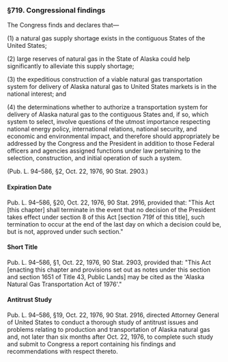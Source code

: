 ### §719. Congressional findings ###

The Congress finds and declares that—

(1) a natural gas supply shortage exists in the contiguous States of the United States;

(2) large reserves of natural gas in the State of Alaska could help significantly to alleviate this supply shortage;

(3) the expeditious construction of a viable natural gas transportation system for delivery of Alaska natural gas to United States markets is in the national interest; and

(4) the determinations whether to authorize a transportation system for delivery of Alaska natural gas to the contiguous States and, if so, which system to select, involve questions of the utmost importance respecting national energy policy, international relations, national security, and economic and environmental impact, and therefore should appropriately be addressed by the Congress and the President in addition to those Federal officers and agencies assigned functions under law pertaining to the selection, construction, and initial operation of such a system.

(Pub. L. 94–586, §2, Oct. 22, 1976, 90 Stat. 2903.)

#### Expiration Date ####

Pub. L. 94–586, §20, Oct. 22, 1976, 90 Stat. 2916, provided that: "This Act [this chapter] shall terminate in the event that no decision of the President takes effect under section 8 of this Act [section 719f of this title], such termination to occur at the end of the last day on which a decision could be, but is not, approved under such section."

#### Short Title ####

Pub. L. 94–586, §1, Oct. 22, 1976, 90 Stat. 2903, provided that: "This Act [enacting this chapter and provisions set out as notes under this section and section 1651 of Title 43, Public Lands] may be cited as the 'Alaska Natural Gas Transportation Act of 1976'."

#### Antitrust Study ####

Pub. L. 94–586, §19, Oct. 22, 1976, 90 Stat. 2916, directed Attorney General of United States to conduct a thorough study of antitrust issues and problems relating to production and transportation of Alaska natural gas and, not later than six months after Oct. 22, 1976, to complete such study and submit to Congress a report containing his findings and recommendations with respect thereto.
